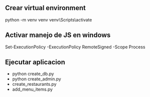 ## Crear virtual environment

python -m venv venv
venv\Scripts\activate

## Activar manejo de JS en windows
Set-ExecutionPolicy -ExecutionPolicy RemoteSigned -Scope Process

## Ejecutar aplicacion

- python create_db.py
- python create_admin.py
- create_restaurants.py
- add_menu_items.py
